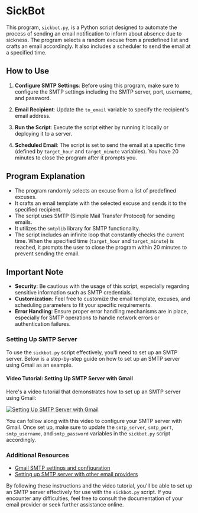# SickBot

This program, `sickbot.py`, is a Python script designed to automate the process of sending an email notification to inform about absence due to sickness. The program selects a random excuse from a predefined list and crafts an email accordingly. It also includes a scheduler to send the email at a specified time.

## How to Use

1. **Configure SMTP Settings**: Before using this program, make sure to configure the SMTP settings including the SMTP server, port, username, and password.

2. **Email Recipient**: Update the `to_email` variable to specify the recipient's email address.

3. **Run the Script**: Execute the script either by running it locally or deploying it to a server.

4. **Scheduled Email**: The script is set to send the email at a specific time (defined by `target_hour` and `target_minute` variables). You have 20 minutes to close the program after it prompts you.

## Program Explanation

- The program randomly selects an excuse from a list of predefined excuses.
- It crafts an email template with the selected excuse and sends it to the specified recipient.
- The script uses SMTP (Simple Mail Transfer Protocol) for sending emails.
- It utilizes the `smtplib` library for SMTP functionality.
- The script includes an infinite loop that constantly checks the current time. When the specified time (`target_hour` and `target_minute`) is reached, it prompts the user to close the program within 20 minutes to prevent sending the email.

## Important Note

- **Security**: Be cautious with the usage of this script, especially regarding sensitive information such as SMTP credentials.
- **Customization**: Feel free to customize the email template, excuses, and scheduling parameters to fit your specific requirements.
- **Error Handling**: Ensure proper error handling mechanisms are in place, especially for SMTP operations to handle network errors or authentication failures.
### Setting Up SMTP Server

To use the `sickbot.py` script effectively, you'll need to set up an SMTP server. Below is a step-by-step guide on how to set up an SMTP server using Gmail as an example.

#### Video Tutorial: Setting Up SMTP Server with Gmail

Here's a video tutorial that demonstrates how to set up an SMTP server using Gmail:

[![Setting Up SMTP Server with Gmail](https://img.youtube.com/vi/YOUTUBE_VIDEO_ID_HERE/0.jpg)]([https://www.youtube.com/watch?v=dQw4w9WgXcQ](https://www.youtube.com/watch?v=1YXVdyVuFGA&t=116s))

You can follow along with this video to configure your SMTP server with Gmail. Once set up, make sure to update the `smtp_server`, `smtp_port`, `smtp_username`, and `smtp_password` variables in the `sickbot.py` script accordingly.

### Additional Resources

- [Gmail SMTP settings and configuration](https://support.google.com/mail/answer/7126229)
- [Setting up SMTP server with other email providers](https://www.google.com/search?q=setting+up+smtp+server)

By following these instructions and the video tutorial, you'll be able to set up an SMTP server effectively for use with the `sickbot.py` script. If you encounter any difficulties, feel free to consult the documentation of your email provider or seek further assistance online.

